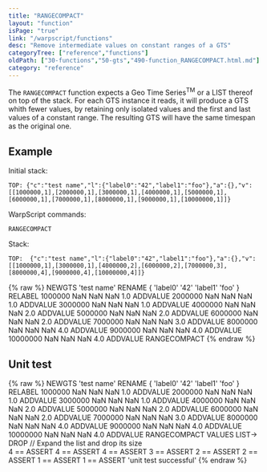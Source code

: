 ```yaml
---
title: "RANGECOMPACT"
layout: "function"
isPage: "true"
link: "/warpscript/functions"
desc: "Remove intermediate values on constant ranges of a GTS"
categoryTree: ["reference","functions"]
oldPath: ["30-functions","50-gts","490-function_RANGECOMPACT.html.md"]
category: "reference"
---
```

 

The `RANGECOMPACT` function expects a Geo Time Series<sup>TM</sup> or a LIST thereof on top of the stack. 
For each GTS instance it reads, it will produce a GTS whith fewer values, by retaining only isolated values 
and the first and last values of a constant range. The resulting GTS will have the same timespan as the original 
one.


## Example ##

Initial stack:

    TOP: {"c":"test name","l":{"label0":"42","label1":"foo"},"a":{},"v":[[1000000,1],[2000000,1],[3000000,1],[4000000,1],[5000000,1],[6000000,1],[7000000,1],[8000000,1],[9000000,1],[10000000,1]]}


WarpScript commands:

    RANGECOMPACT

Stack: 

    TOP:  {"c":"test name","l":{"label0":"42","label1":"foo"},"a":{},"v":[[1000000,1],[3000000,1],[4000000,2],[6000000,2],[7000000,3],[8000000,4],[9000000,4],[10000000,4]]}


{% raw %}
<warp10-warpscript-widget backend="{{backend}}"  exec-endpoint="{{execEndpoint}}">NEWGTS 
'test name'
RENAME
{ 'label0' '42' 'label1' 'foo' }
RELABEL
1000000  NaN NaN NaN 1.0 ADDVALUE
2000000  NaN NaN NaN 1.0 ADDVALUE
3000000  NaN NaN NaN 1.0 ADDVALUE
4000000  NaN NaN NaN 2.0 ADDVALUE
5000000  NaN NaN NaN 2.0 ADDVALUE
6000000  NaN NaN NaN 2.0 ADDVALUE
7000000  NaN NaN NaN 3.0 ADDVALUE
8000000  NaN NaN NaN 4.0 ADDVALUE
9000000 NaN NaN NaN  4.0 ADDVALUE
10000000 NaN NaN NaN  4.0 ADDVALUE
RANGECOMPACT
</warp10-warpscript-widget>
{% endraw %}


## Unit test ##

{% raw %}
<warp10-warpscript-widget backend="{{backend}}"  exec-endpoint="{{execEndpoint}}">NEWGTS 
'test name'
RENAME
{ 'label0' '42' 'label1' 'foo' }
RELABEL
1000000  NaN NaN NaN 1.0 ADDVALUE
2000000  NaN NaN NaN 1.0 ADDVALUE
3000000  NaN NaN NaN 1.0 ADDVALUE
4000000  NaN NaN NaN 2.0 ADDVALUE
5000000  NaN NaN NaN 2.0 ADDVALUE
6000000  NaN NaN NaN 2.0 ADDVALUE
7000000  NaN NaN NaN 3.0 ADDVALUE
8000000  NaN NaN NaN 4.0 ADDVALUE
9000000 NaN NaN NaN  4.0 ADDVALUE
10000000 NaN NaN NaN  4.0 ADDVALUE
RANGECOMPACT
VALUES LIST-> DROP         // Expand the list and drop its size  
4 == ASSERT   4 == ASSERT   4 == ASSERT
3 == ASSERT
2 == ASSERT   2 == ASSERT
1 == ASSERT   1 == ASSERT
 'unit test successful'
</warp10-warpscript-widget>
{% endraw %}     
